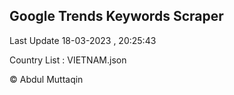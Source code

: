 

## Google Trends Keywords Scraper 
 
Last Update 18-03-2023 , 20:25:43

Country List :
VIETNAM.json



© Abdul Muttaqin 
